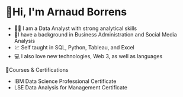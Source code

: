 #  👋Hi, I'm Arnaud Borrens

- :technologist: I am a Data Analyst with strong analytical skills</br>
- :iphone:I have a background in Business Administration and Social Media Analysis</br>
- :chart: Self taught in SQL, Python, Tableau, and Excel</br>
- :computer: I also love new technologies, Web 3, as well as languages </br>


:scroll:Courses & Certifications

- IBM Data Science Professional Certificate</br>
- LSE Data Analysis for Management Certificate</br>
